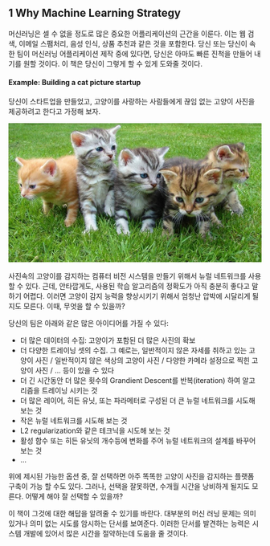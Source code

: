 ## 1 Why Machine Learning Strategy

머신러닝은 셀 수 없을 정도로 많은 중요한 어플리케이션의 근간을 이룬다. 이는 웹 검색, 이메일 스팸처리, 음성 인식, 상품 추천과 같은 것을 포함한다. 당신 또는 당신이 속한 팀이 머신러닝 어플리케이션 제작 중에 있다면, 당신은 아마도 빠른 진척을 만들어 내기를 원할 것이다. 이 책은 당신이 그렇게 할 수 있게 도와줄 것이다.

#### Example: Building a cat picture startup
당신이 스타트업을 만들었고, 고양이를 사랑하는 사람들에게 끊임 없는 고양이 사진을 제공하려고 한다고 가정해 보자.

<img src="../img/1_Cat.PNG" style="text-align:center;" />

사진속의 고양이를 감지하는 컴퓨터 비전 시스템을 만들기 위해서 뉴럴 네트워크를 사용할 수 있다. 근데, 안타깝게도, 사용된 학습 알고리즘의 정확도가 아직 충분히 좋다고 말하기 어렵다. 이러면 고양이 감지 능력을 향상시키기 위해서 엄청난 압박에 시달리게 될 지도 모른다. 이때, 무엇을 할 수 있을까?

당신의 팀은 아래와 같은 많은 아이디어를 가질 수 있다:
- 더 많은 데이터의 수집: 고양이가 포함된 더 많은 사진의 확보
- 더 다양한 트레이닝 셋의 수집. 그 예로는, 일반적이지 않은 자세를 취하고 있는 고양이 사진 / 일반적이지 않은 색상의 고양이 사진 / 다양한 카메라 설정으로 찍힌 고양이 사진 / ... 등이 있을 수 있다
- 더 긴 시간동안 더 많은 횟수의 Grandient Descent를 반복(iteration) 하여 알고리즘을 트레이닝 시키는 것
- 더 많은 레이어, 히든 유닛, 또는 파라메터로 구성된 더 큰 뉴럴 네트워크를 시도해 보는 것
- 작은 뉴럴 네트워크를 시도해 보는 것
- L2 regularization와 같은 테크닉을 시도해 보는 것
- 활성 함수 또는 히든 유닛의 개수등에 변화를 주어 뉴럴 네트워크의 설계를 바꾸어 보는 것
- …

위에 제시된 가능한 옵션 중, 잘 선택하면 아주 똑똑한 고양이 사진을 감지하는 플랫폼 구축이 가능 할 수도 있다. 그러나, 선택을 잘못하면, 수개월 시간을 낭비하게 될지도 모른다. 어떻게 해야 잘 선택할 수 있을까?

이 책이 그것에 대한 해답을 알려줄 수 있기를 바란다. 대부분의 머신 러닝 문제는 의미있거나 의미 없는 시도를 암시하는 단서를 보여준다. 이러한 단서를 발견하는 능력은 시스템 개발에 있어서 많은 시간을 절약하는데 도움을 줄 것이다.
